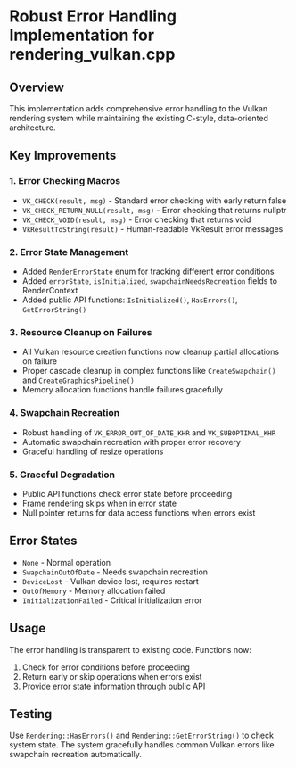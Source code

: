 # Robust Error Handling Implementation for rendering_vulkan.cpp

## Overview
This implementation adds comprehensive error handling to the Vulkan rendering system while maintaining the existing C-style, data-oriented architecture.

## Key Improvements

### 1. Error Checking Macros
- `VK_CHECK(result, msg)` - Standard error checking with early return false
- `VK_CHECK_RETURN_NULL(result, msg)` - Error checking that returns nullptr
- `VK_CHECK_VOID(result, msg)` - Error checking that returns void
- `VkResultToString(result)` - Human-readable VkResult error messages

### 2. Error State Management
- Added `RenderErrorState` enum for tracking different error conditions
- Added `errorState`, `isInitialized`, `swapchainNeedsRecreation` fields to RenderContext
- Added public API functions: `IsInitialized()`, `HasErrors()`, `GetErrorString()`

### 3. Resource Cleanup on Failures
- All Vulkan resource creation functions now cleanup partial allocations on failure
- Proper cascade cleanup in complex functions like `CreateSwapchain()` and `CreateGraphicsPipeline()`
- Memory allocation functions handle failures gracefully

### 4. Swapchain Recreation
- Robust handling of `VK_ERROR_OUT_OF_DATE_KHR` and `VK_SUBOPTIMAL_KHR`
- Automatic swapchain recreation with proper error recovery
- Graceful handling of resize operations

### 5. Graceful Degradation
- Public API functions check error state before proceeding
- Frame rendering skips when in error state
- Null pointer returns for data access functions when errors exist

## Error States

- `None` - Normal operation
- `SwapchainOutOfDate` - Needs swapchain recreation
- `DeviceLost` - Vulkan device lost, requires restart
- `OutOfMemory` - Memory allocation failed
- `InitializationFailed` - Critical initialization error

## Usage

The error handling is transparent to existing code. Functions now:
1. Check for error conditions before proceeding
2. Return early or skip operations when errors exist
3. Provide error state information through public API

## Testing

Use `Rendering::HasErrors()` and `Rendering::GetErrorString()` to check system state.
The system gracefully handles common Vulkan errors like swapchain recreation automatically.